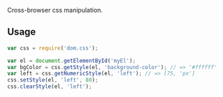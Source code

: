 Cross-browser css manipulation.

## Usage
```javascript
var css = require('dom.css');

var el = document.getElementById('myEl');
var bgColor = css.getStyle(el, 'background-color'); // => '#ffffff'
var left = css.getNumericStyle(el, 'left'); // => [75, 'px']
css.setStyle(el, 'left', 80);
css.clearStyle(el, 'left');
```